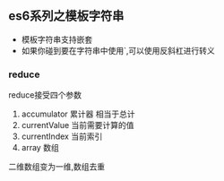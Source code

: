 ## es6系列之模板字符串
- 模板字符串支持嵌套
- 如果你碰到要在字符串中使用`,可以使用反斜杠进行转义

### reduce
reduce接受四个参数
1. accumulator 累计器 相当于总计
2. currentValue 当前需要计算的值
3. currentIndex 当前索引
4. array 数组

二维数组变为一维,数组去重